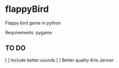 # flappyBird
Flappy bird game in python

Requirements: pygame

## TO DO
[ ] Include better sounds
[ ] Better quality Kris Jenner
